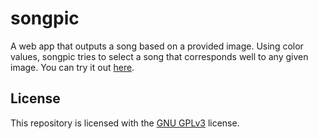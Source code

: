 # songpic
A web app that outputs a song based on a provided image. Using color values, songpic tries to select a song that corresponds well to any given image. You can try it out [here](https://iandraves.github.io/songpic).

## License

This repository is licensed with the [GNU GPLv3](LICENSE) license.
